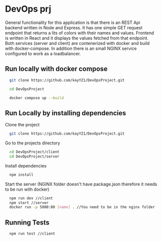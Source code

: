 
# DevOps prj
General functionality for this application is that there is an REST Api backend written in Node and Express. It has one simple GET request endpoint that returns a lits of colors with their names and values. Frontend is written in React and it displays the values fetched from that endpoint. Both services (server and client) are contenerized with docker and build with docker-compose. In addition there is an small NGINX service configured to work as a loadbalancer.
## Run locally with docker compose
```bash
  git clone https://github.com/kayYZ1/DevOpsProject.git
```

```bash
  cd DevOpsProject
```
```bash
  docker compose up --build
```

## Run Locally by installing dependencies

Clone the project

```bash
  git clone https://github.com/kayYZ1/DevOpsProject.git
```

Go to the projects directory

```bash
  cd DevOpsProject/client
  cd DevOpsProject/server
```

Install dependencies

```bash
  npm install
```

Start the server (NGINX folder doesn't have package.json therefore it needs to be run with docker)

```bash
  npm run dev //client
  npm start //server
  docker run -p 5000:80 [name] . //You need to be in the nginx folder
```



## Running Tests


```bash
  npm run test //client
```


